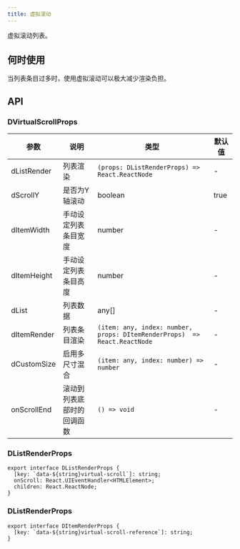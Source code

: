 ```yaml
---
title: 虚拟滚动
---
```


虚拟滚动列表。

## 何时使用

当列表条目过多时，使用虚拟滚动可以极大减少渲染负担。

## API

### DVirtualScrollProps

<!-- prettier-ignore-start -->
| 参数 | 说明 | 类型 | 默认值 | 
| --- | --- | --- | --- | 
| dListRender | 列表渲染 | `(props: DListRenderProps) => React.ReactNode` | - |
| dScrollY | 是否为Y轴滚动 | boolean | true |
| dItemWidth | 手动设定列表条目宽度 | number | - |
| dItemHeight | 手动设定列表条目高度 | number | - |
| dList | 列表数据 | any[] | - |
| dItemRender | 列表条目渲染 | `(item: any, index: number, props: DItemRenderProps)  => React.ReactNode` | - | 
| dCustomSize | 启用多尺寸混合 | `(item: any, index: number) => number` | - |
| onScrollEnd | 滚动到列表底部时的回调函数 | `() => void` | - |
<!-- prettier-ignore-end -->

### DListRenderProps

```tsx
export interface DListRenderProps {
  [key: `data-${string}virtual-scroll`]: string;
  onScroll: React.UIEventHandler<HTMLElement>;
  children: React.ReactNode;
}
```

### DListRenderProps

```tsx
export interface DItemRenderProps {
  [key: `data-${string}virtual-scroll-reference`]: string;
}
```
